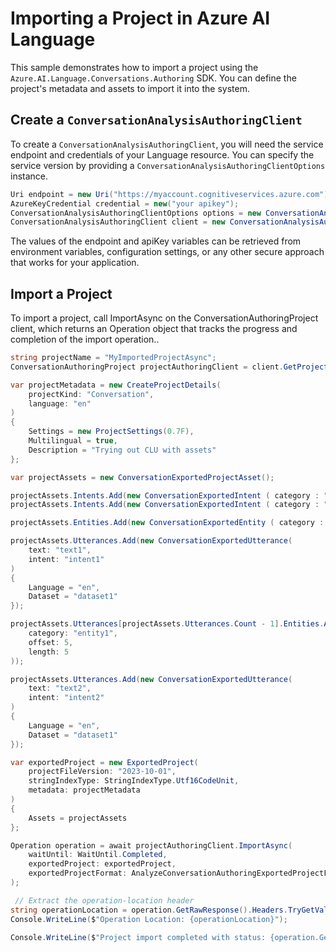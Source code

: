 # Importing a Project in Azure AI Language

This sample demonstrates how to import a project using the `Azure.AI.Language.Conversations.Authoring` SDK. You can define the project's metadata and assets to import it into the system.

## Create a `ConversationAnalysisAuthoringClient`

To create a `ConversationAnalysisAuthoringClient`, you will need the service endpoint and credentials of your Language resource. You can specify the service version by providing a `ConversationAnalysisAuthoringClientOptions` instance.

```C# Snippet:CreateAuthoringClientForSpecificApiVersion
Uri endpoint = new Uri("https://myaccount.cognitiveservices.azure.com");
AzureKeyCredential credential = new("your apikey");
ConversationAnalysisAuthoringClientOptions options = new ConversationAnalysisAuthoringClientOptions(ConversationAnalysisAuthoringClientOptions.ServiceVersion.V2024_11_15_Preview);
ConversationAnalysisAuthoringClient client = new ConversationAnalysisAuthoringClient(endpoint, credential, options);
```

The values of the endpoint and apiKey variables can be retrieved from environment variables, configuration settings, or any other secure approach that works for your application.

## Import a Project

To import a project, call ImportAsync on the ConversationAuthoringProject client, which returns an Operation object that tracks the progress and completion of the import operation..

```C# Snippet:Sample2_ConversationsAuthoring_ImportAsync
string projectName = "MyImportedProjectAsync";
ConversationAuthoringProject projectAuthoringClient = client.GetProject(projectName);

var projectMetadata = new CreateProjectDetails(
    projectKind: "Conversation",
    language: "en"
)
{
    Settings = new ProjectSettings(0.7F),
    Multilingual = true,
    Description = "Trying out CLU with assets"
};

var projectAssets = new ConversationExportedProjectAsset();

projectAssets.Intents.Add(new ConversationExportedIntent ( category : "intent1" ));
projectAssets.Intents.Add(new ConversationExportedIntent ( category : "intent2" ));

projectAssets.Entities.Add(new ConversationExportedEntity ( category : "entity1" ));

projectAssets.Utterances.Add(new ConversationExportedUtterance(
    text: "text1",
    intent: "intent1"
)
{
    Language = "en",
    Dataset = "dataset1"
});

projectAssets.Utterances[projectAssets.Utterances.Count - 1].Entities.Add(new ExportedUtteranceEntityLabel(
    category: "entity1",
    offset: 5,
    length: 5
));

projectAssets.Utterances.Add(new ConversationExportedUtterance(
    text: "text2",
    intent: "intent2"
)
{
    Language = "en",
    Dataset = "dataset1"
});

var exportedProject = new ExportedProject(
    projectFileVersion: "2023-10-01",
    stringIndexType: StringIndexType.Utf16CodeUnit,
    metadata: projectMetadata
)
{
    Assets = projectAssets
};

Operation operation = await projectAuthoringClient.ImportAsync(
    waitUntil: WaitUntil.Completed,
    exportedProject: exportedProject,
    exportedProjectFormat: AnalyzeConversationAuthoringExportedProjectFormat.Conversation
);

 // Extract the operation-location header
string operationLocation = operation.GetRawResponse().Headers.TryGetValue("operation-location", out var location) ? location : null;
Console.WriteLine($"Operation Location: {operationLocation}");

Console.WriteLine($"Project import completed with status: {operation.GetRawResponse().Status}");
```
